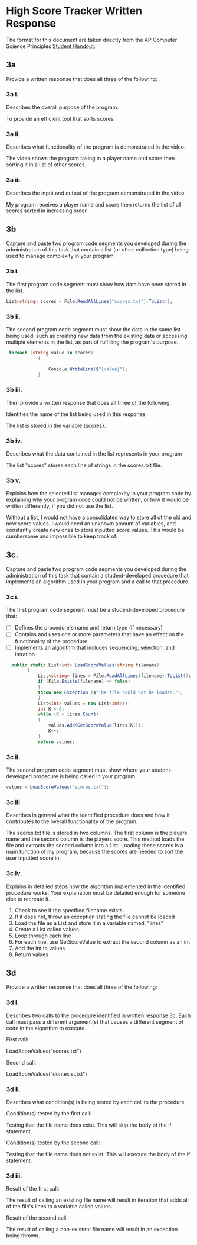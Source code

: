 # High Score Tracker Written Response

The format for this document are taken directly from the AP Computer Science
Principles [Student Handout](../support/ap-csp-student-task-directions.pdf).

## 3a

Provide a written response that does all three of the following:

### 3a i.

Describes the overall purpose of the program.

To provide an efficient tool that sorts scores.  

### 3a ii.

Describes what functionality of the program is demonstrated in the video.

The video shows the program taking in a player name and score then sorting it in a list of other scores. 

### 3a iii.

Describes the input and output of the program demonstrated in the video.

My program receives a player name and score then returns the list of all scores sorted in increasing order. 

## 3b

Capture and paste two program code segments you developed during the
administration of this task that contain a list (or other collection type) being
used to manage complexity in your program.

### 3b i.

The first program code segment must show how data have been stored in the list.

```csharp
List<string> scores = File.ReadAllLines("scores.txt").ToList(); 
```

### 3b ii.

The second program code segment must show the data in the same list being used,
such as creating new data from the existing data or accessing multiple elements
in the list, as part of fulfilling the program's purpose.

```csharp
 foreach (string value in scores)
            {

                Console.WriteLine($"{value}");
            }
```

### 3b iii.

Then provide a written response that does all three of the following:

Identifies the name of the list being used in this response

The list is stored in the variable {scores}.

### 3b iv.

Describes what the data contained in the list represents in your program

The list "scores" stores each line of strings in the scores.txt file. 

### 3b v.

Explains how the selected list manages complexity in your program code by
explaining why your program code could not be written, or how it would be
written differently, if you did not use the list.

Without a list, I would not have a consolidated way to store all of the old and new score values. I would need an unknown amount of variables, and constantly create new ones to store inputted score values. This would be cumbersome and impossible to keep track of. 

## 3c.

Capture and paste two program code segments you developed during the
administration of this task that contain a student-developed procedure that
implements an algorithm used in your program and a call to that procedure.

### 3c i.

The first program code segment must be a student-developed procedure that:

- [ ] Defines the procedure's name and return type (if necessary)
- [ ] Contains and uses one or more parameters that have an effect on the functionality of the procedure
- [ ] Implements an algorithm that includes sequencing, selection, and iteration

```csharp
  public static List<int> LoadScoreValues(string filename)
        {
            List<string> lines = File.ReadAllLines(filename).ToList(); 
            if (File.Exists(filename) == false)
            {
            throw new Exception ($"The file could not be loaded."); 
            }
            List<int> values = new List<int>();
            int K = 0;
            while (K < lines.Count) 
            {
                values.Add(GetScoreValue(lines[K])); 
                K++; 
            }
            return values;
```

### 3c ii.

The second program code segment must show where your student-developed procedure is being called in your program.

```csharp
values = LoadScoreValues("scores.txt");
```

### 3c iii.

Describes in general what the identified procedure does and how it contributes to the overall functionality of the program.

The scores.txt file is stored in two columns. The first column is the players name and the second column is the players score. This method loads the file and extracts the second column into a List<int>. Loading these scores is a main function of my program, because the scores are needed to sort the user inputted score in. 

### 3c iv.

Explains in detailed steps how the algorithm implemented in the identified procedure works. Your explanation must be detailed enough for someone else to recreate it.

1. Check to see if the specified filename exists.
2. If it does not, throw an exception stating the file cannot be loaded
3. Load the file as a List and store it in a variable named, "lines"
4. Create a List called values.
5. Loop through each line
6. For each line, use GetScoreValue to extract the second column as an int
7. Add the int to values
8. Return values

## 3d

Provide a written response that does all three of the following:

### 3d i.

Describes two calls to the procedure identified in written response 3c. Each call must pass a different argument(s) that causes a different segment of code in the algorithm to execute.

First call:

LoadScoreValues("scores.txt")

Second call:

LoadScoreValues("dontexist.txt")

### 3d ii.

Describes what condition(s) is being tested by each call to the procedure

Condition(s) tested by the first call:
 
Testing that the file name does exist. This will skip the body of the if statement. 

Condition(s) tested by the second call:

Testing that the file name does not exist. This will execute the body of the if statement. 

### 3d iii.

Result of the first call:

The result of calling an existing file name will result in iteration that adds all of the file's lines to a variable called values. 

Result of the second call:

The result of calling a non-existent file name will result in an exception being thrown. 